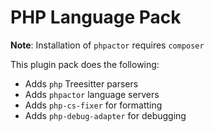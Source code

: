 # PHP Language Pack

**Note**: Installation of `phpactor` requires `composer`

This plugin pack does the following:

- Adds `php` Treesitter parsers
- Adds `phpactor` language servers
- Adds `php-cs-fixer` for formatting
- Adds `php-debug-adapter` for debugging
